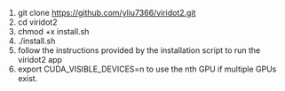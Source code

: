 1. git clone https://github.com/yliu7366/viridot2.git
2. cd viridot2
3. chmod +x install.sh
4. ./install.sh
5. follow the instructions provided by the installation script to run the viridot2 app
6. export CUDA_VISIBLE_DEVICES=n to use the nth GPU if multiple GPUs exist. 
